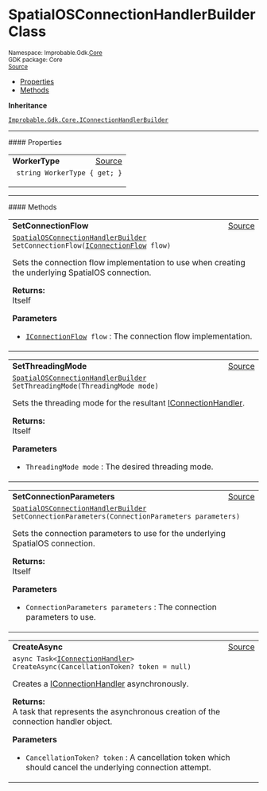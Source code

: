 
# SpatialOSConnectionHandlerBuilder Class
<sup>
Namespace: Improbable.Gdk.<a href="{{urlRoot}}/api/core-index">Core</a><br/>
GDK package: Core<br/>
<a href="https://www.github.com/spatialos/gdk-for-unity/blob/3a2a2965/workers/unity/Packages/io.improbable.gdk.core/Worker/ConnectionHandlers/SpatialOSConnectionHandlerBuilder.cs/#L8">Source</a>
<style>
a code {
                    padding: 0em 0.25em!important;
}
code {
                    background-color: #ffffff!important;
}
</style>
</sup>
<nav id="pageToc" class="page-toc"><ul><li><a href="#properties">Properties</a>
<li><a href="#methods">Methods</a>
</ul></nav>



</p>

<b>Inheritance</b>

<code><a href="{{urlRoot}}/api/core/i-connection-handler-builder">Improbable.Gdk.Core.IConnectionHandlerBuilder</a></code>








</p>
<hr style="width:100%; border-top-color:#d8d8d8" />
#### Properties


</p>




<table width="100%">
    <tr>
        <td style="border-right:none"><a id="workertype"></a><b>WorkerType</b></td>
        <td style="border-left:none; text-align:right"><a href="https://www.github.com/spatialos/gdk-for-unity/blob/3a2a2965/workers/unity/Packages/io.improbable.gdk.core/Worker/ConnectionHandlers/SpatialOSConnectionHandlerBuilder.cs/#L26">Source</a></td>
    </tr>
    <tr>
        <td colspan="2">
<code> string WorkerType { get; }</code></p>



</td>
    </tr>
</table>






</p>
<hr style="width:100%; border-top-color:#d8d8d8" />
#### Methods


</p>




<table width="100%">
    <tr>
        <td style="border-right:none"><a id="setconnectionflow-iconnectionflow"></a><b>SetConnectionFlow</b></td>
        <td style="border-left:none; text-align:right"><a href="https://www.github.com/spatialos/gdk-for-unity/blob/3a2a2965/workers/unity/Packages/io.improbable.gdk.core/Worker/ConnectionHandlers/SpatialOSConnectionHandlerBuilder.cs/#L38">Source</a></td>
    </tr>
    <tr>
        <td colspan="2">
<code><a href="{{urlRoot}}/api/core/spatial-os-connection-handler-builder">SpatialOSConnectionHandlerBuilder</a> SetConnectionFlow(<a href="{{urlRoot}}/api/core/i-connection-flow">IConnectionFlow</a> flow)</code></p>
Sets the connection flow implementation to use when creating the underlying SpatialOS connection. 
</p><b>Returns:</b></br>Itself

</p>

<b>Parameters</b>

<ul>
<li><code><a href="{{urlRoot}}/api/core/i-connection-flow">IConnectionFlow</a> flow</code> : The connection flow implementation.</li>
</ul>





</td>
    </tr>
</table>


<table width="100%">
    <tr>
        <td style="border-right:none"><a id="setthreadingmode-threadingmode"></a><b>SetThreadingMode</b></td>
        <td style="border-left:none; text-align:right"><a href="https://www.github.com/spatialos/gdk-for-unity/blob/3a2a2965/workers/unity/Packages/io.improbable.gdk.core/Worker/ConnectionHandlers/SpatialOSConnectionHandlerBuilder.cs/#L49">Source</a></td>
    </tr>
    <tr>
        <td colspan="2">
<code><a href="{{urlRoot}}/api/core/spatial-os-connection-handler-builder">SpatialOSConnectionHandlerBuilder</a> SetThreadingMode(ThreadingMode mode)</code></p>
Sets the threading mode for the resultant <a href="{{urlRoot}}/api/core/i-connection-handler">IConnectionHandler</a>. 
</p><b>Returns:</b></br>Itself

</p>

<b>Parameters</b>

<ul>
<li><code>ThreadingMode mode</code> : The desired threading mode.</li>
</ul>





</td>
    </tr>
</table>


<table width="100%">
    <tr>
        <td style="border-right:none"><a id="setconnectionparameters-connectionparameters"></a><b>SetConnectionParameters</b></td>
        <td style="border-left:none; text-align:right"><a href="https://www.github.com/spatialos/gdk-for-unity/blob/3a2a2965/workers/unity/Packages/io.improbable.gdk.core/Worker/ConnectionHandlers/SpatialOSConnectionHandlerBuilder.cs/#L60">Source</a></td>
    </tr>
    <tr>
        <td colspan="2">
<code><a href="{{urlRoot}}/api/core/spatial-os-connection-handler-builder">SpatialOSConnectionHandlerBuilder</a> SetConnectionParameters(ConnectionParameters parameters)</code></p>
Sets the connection parameters to use for the underlying SpatialOS connection. 
</p><b>Returns:</b></br>Itself

</p>

<b>Parameters</b>

<ul>
<li><code>ConnectionParameters parameters</code> : The connection parameters to use.</li>
</ul>





</td>
    </tr>
</table>


<table width="100%">
    <tr>
        <td style="border-right:none"><a id="createasync-cancellationtoken"></a><b>CreateAsync</b></td>
        <td style="border-left:none; text-align:right"><a href="https://www.github.com/spatialos/gdk-for-unity/blob/3a2a2965/workers/unity/Packages/io.improbable.gdk.core/Worker/ConnectionHandlers/SpatialOSConnectionHandlerBuilder.cs/#L67">Source</a></td>
    </tr>
    <tr>
        <td colspan="2">
<code>async Task&lt;<a href="{{urlRoot}}/api/core/i-connection-handler">IConnectionHandler</a>&gt; CreateAsync(CancellationToken? token = null)</code></p>
Creates a <a href="{{urlRoot}}/api/core/i-connection-handler">IConnectionHandler</a> asynchronously. 
</p><b>Returns:</b></br>A task that represents the asynchronous creation of the connection handler object.

</p>

<b>Parameters</b>

<ul>
<li><code>CancellationToken? token</code> : A cancellation token which should cancel the underlying connection attempt.</li>
</ul>





</td>
    </tr>
</table>





